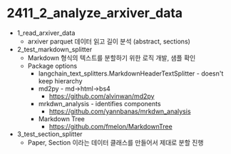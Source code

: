 # 2411_2_analyze_arxiver_data
* 1_read_arxiver_data
    * arxiver parquet 데이터 읽고 길이 분석 (abstract, sections)
* 2_test_markdown_splitter
    * Markdown 형식의 텍스트를 분할하기 위한 로직 개발, 샘플 확인
    * Package options
        * langchain_text_splitters.MarkdownHeaderTextSplitter - doesn't keep hierarchy
        * md2py - md->html->bs4
            * https://github.com/alvinwan/md2py
        * mrkdwn_analysis - identifies components
            * https://github.com/yannbanas/mrkdwn_analysis
        * Markdown Tree
            * https://github.com/fmelon/MarkdownTree
* 3_test_section_splitter
    * Paper, Section 이라는 데이터 클래스를 만들어서 제대로 분할 진행